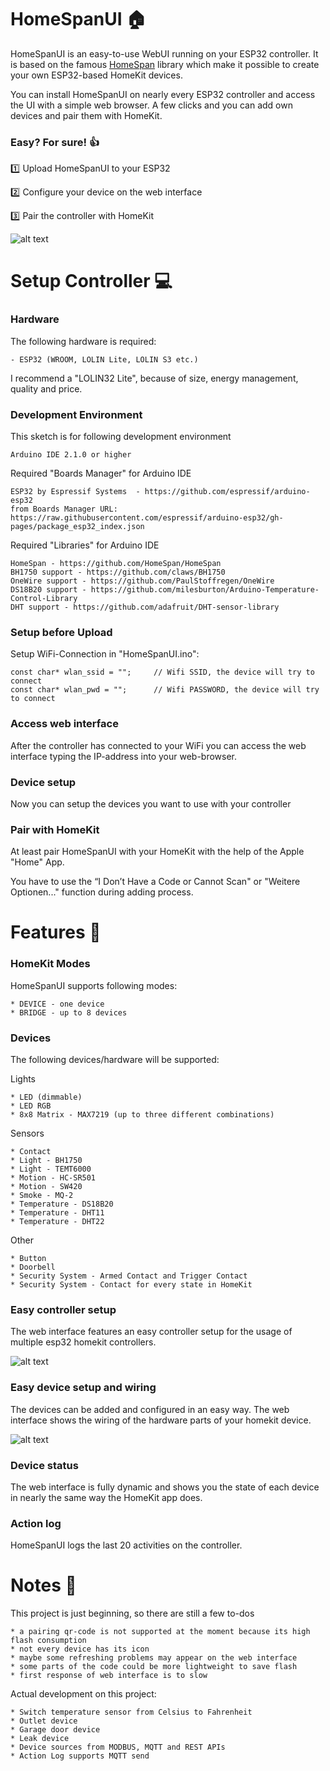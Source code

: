 # HomeSpanUI :house:
HomeSpanUI is an easy-to-use WebUI running on your ESP32 controller. It is based on the famous [HomeSpan](https://github.com/HomeSpan/HomeSpan) library which make it possible to create your own ESP32-based HomeKit devices.

You can install HomeSpanUI on nearly every ESP32 controller and access the UI with a simple web browser. A few clicks and you can add own devices and pair them with HomeKit.


### Easy? For sure! :thumbsup:
:one: Upload HomeSpanUI to your ESP32

:two: Configure your device on the web interface

:three: Pair the controller with HomeKit

![alt text](https://github.com/datjan/HomeSpanUI/blob/main/pictures/device_example.png?raw=true)


# Setup Controller :computer:
### Hardware
The following hardware is required:
```
- ESP32 (WROOM, LOLIN Lite, LOLIN S3 etc.)
```
I recommend a "LOLIN32 Lite", because of size, energy management, quality and price.

### Development Environment
This sketch is for following development environment
```
Arduino IDE 2.1.0 or higher
```

Required "Boards Manager" for Arduino IDE
```
ESP32 by Espressif Systems  - https://github.com/espressif/arduino-esp32
from Boards Manager URL: https://raw.githubusercontent.com/espressif/arduino-esp32/gh-pages/package_esp32_index.json
```

Required "Libraries" for Arduino IDE
```
HomeSpan - https://github.com/HomeSpan/HomeSpan
BH1750 support - https://github.com/claws/BH1750
OneWire support - https://github.com/PaulStoffregen/OneWire
DS18B20 support - https://github.com/milesburton/Arduino-Temperature-Control-Library
DHT support - https://github.com/adafruit/DHT-sensor-library
```

### Setup before Upload
Setup WiFi-Connection in "HomeSpanUI.ino":
```
const char* wlan_ssid = "";     // Wifi SSID, the device will try to connect
const char* wlan_pwd = "";      // Wifi PASSWORD, the device will try to connect
```

### Access web interface
After the controller has connected to your WiFi you can access the web interface typing the IP-address into your web-browser.

### Device setup
Now you can setup the devices you want to use with your controller

### Pair with HomeKit
At least pair HomeSpanUI with your HomeKit with the help of the Apple "Home" App.

You have to use the “I Don’t Have a Code or Cannot Scan" or "Weitere Optionen..." function during adding process.

# Features :star2:
### HomeKit Modes
HomeSpanUI supports following modes:
```
* DEVICE - one device
* BRIDGE - up to 8 devices
```

### Devices
The following devices/hardware will be supported:

Lights
```
* LED (dimmable)
* LED RGB
* 8x8 Matrix - MAX7219 (up to three different combinations)
```

Sensors
```
* Contact
* Light - BH1750
* Light - TEMT6000
* Motion - HC-SR501
* Motion - SW420
* Smoke - MQ-2
* Temperature - DS18B20
* Temperature - DHT11
* Temperature - DHT22
```

Other
```
* Button
* Doorbell
* Security System - Armed Contact and Trigger Contact
* Security System - Contact for every state in HomeKit
```

### Easy controller setup
The web interface features an easy controller setup for the usage of multiple esp32 homekit controllers.

![alt text](https://github.com/datjan/HomeSpanUI/blob/main/pictures/controller_settings_example.png?raw=true)

### Easy device setup and wiring
The devices can be added and configured in an easy way. The web interface shows the wiring of the hardware parts of your homekit device.

![alt text](https://github.com/datjan/HomeSpanUI/blob/main/pictures/device_settings_example.png?raw=true)

### Device status
The web interface is fully dynamic and shows you the state of each device in nearly the same way the HomeKit app does.

### Action log
HomeSpanUI logs the last 20 activities on the controller.

# Notes :page_facing_up:
This project is just beginning, so there are still a few to-dos
```
* a pairing qr-code is not supported at the moment because its high flash consumption
* not every device has its icon
* maybe some refreshing problems may appear on the web interface
* some parts of the code could be more lightweight to save flash
* first response of web interface is to slow
```
Actual development on this project:
```
* Switch temperature sensor from Celsius to Fahrenheit
* Outlet device
* Garage door device
* Leak device
* Device sources from MODBUS, MQTT and REST APIs
* Action Log supports MQTT send
```

